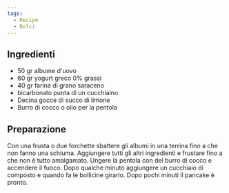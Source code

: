 ```yaml
---
tags:
  - Recipe
  - Dolci
---
```



## Ingredienti
-   50 gr albume d'uovo
-   60 gr yogurt greco 0% grassi
-   40 gr farina di grano saraceno
-   bicarbonato punta di un cucchiaino
-   Decina gocce di succo di limone
-   Burro di cocco o olio per la pentola

## Preparazione

Con una frusta o due forchette sbattere gli albumi in una terrina fino a che non fanno una schiuma.
Aggiungere tutti gli altri ingredienti e frustare fino a che non è tutto amalgamato.
Ungere la pentola con del burro di cocco e accendere il fuoco.
Dopo qualche minuto aggiungere un cucchiaio di composto e quando fa le bollicine girarlo.
Dopo pochi minuti il pancake è pronto.